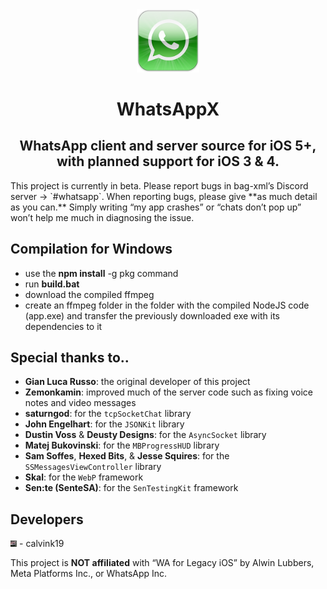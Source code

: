 <div align="center">
<img src="Xcode%20Project/WhatsApp%20Legacy/Images/logo_large.png" width=20% height=20%>
<h1>WhatsAppX</h1>
<h2>WhatsApp client and server source for iOS 5+, with planned support for iOS 3 & 4.</h2>
</div>
This project is currently in beta. Please report bugs in bag-xml’s Discord server -> `#whatsapp`. When reporting bugs, please give **as much detail as you can.** Simply writing “my app crashes” or “chats don’t pop up” won’t help me much in diagnosing the issue.

## Compilation for Windows
- use the **npm install** -g pkg command
- run **build.bat**
- download the compiled ffmpeg
- create an ffmpeg folder in the folder with the compiled NodeJS code (app.exe) and transfer the previously downloaded exe with its dependencies to it

## Special thanks to..
- **Gian Luca Russo**: the original developer of this project
- **Zemonkamin**: improved much of the server code such as fixing voice notes and video messages
- **saturngod**: for the `tcpSocketChat` library
- **John Engelhart**: for the `JSONKit` library
- **Dustin Voss** & **Deusty Designs**: for the `AsyncSocket` library
- **Matej Bukovinski**: for the `MBProgressHUD` library
-  **Sam Soffes**, **Hexed Bits**, & **Jesse Squires**: for the `SSMessagesViewController` library
- **Skal**: for the `WebP` framework
- **Sen:te (SenteSA)**: for the `SenTestingKit` framework

## Developers
<img src="Xcode%20Project/WhatsApp%20Legacy/Images/pfp.jpeg" width=2% height=2%> - calvink19


This project is **NOT affiliated** with “WA for Legacy iOS” by Alwin Lubbers, Meta Platforms Inc., or WhatsApp Inc.
